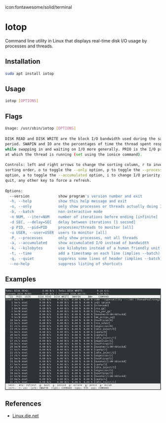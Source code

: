 icon:fontawesome/solid/terminal

# Iotop

Command line utility in Linux that displays real-time disk I/O usage by processes and threads.

## Installation

```bash
sudo apt install iotop
```

## Usage

```bash
iotop [OPTIONS]
```

## Flags

```bash
Usage: /usr/sbin/iotop [OPTIONS]

DISK READ and DISK WRITE are the block I/O bandwidth used during the sampling
period. SWAPIN and IO are the percentages of time the thread spent respectively
while swapping in and waiting on I/O more generally. PRIO is the I/O priority
at which the thread is running (set using the ionice command).

Controls: left and right arrows to change the sorting column, r to invert the
sorting order, o to toggle the --only option, p to toggle the --processes
option, a to toggle the --accumulated option, i to change I/O priority, q to
quit, any other key to force a refresh.

Options:
  --version             show program's version number and exit
  -h, --help            show this help message and exit
  -o, --only            only show processes or threads actually doing I/O
  -b, --batch           non-interactive mode
  -n NUM, --iter=NUM    number of iterations before ending [infinite]
  -d SEC, --delay=SEC   delay between iterations [1 second]
  -p PID, --pid=PID     processes/threads to monitor [all]
  -u USER, --user=USER  users to monitor [all]
  -P, --processes       only show processes, not all threads
  -a, --accumulated     show accumulated I/O instead of bandwidth
  -k, --kilobytes       use kilobytes instead of a human friendly unit
  -t, --time            add a timestamp on each line (implies --batch)
  -q, --quiet           suppress some lines of header (implies --batch)
  --no-help             suppress listing of shortcuts
```

## Examples

![Iotop Example](../assets/images/iotop-example.png)

## References

- [Linux.die.net](https://linux.die.net/man/1/iotop)
